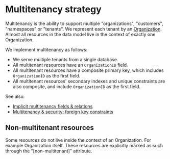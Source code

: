# Multitenancy strategy

Multitenancy is the ability to support multiple "organizations", "customers", "namespaces" or "tenants". We represent each tenant by an [Organization](organizations-users-service-accounts.md). Almost all resources in the data model live in the context of exactly one Organization.

We implement multitenancy as follows:

 * We serve multiple tenants from a single database.
 * All multitenant resources have an `OrganizationID` field.
 * All multitenant resources have a composite primary key, which includes `OrganizationID` as the first field.
 * All multitenant resources' secondary indexes and unique constraints are also composite, and include `OrganizationID` as the first field.

See also:

 * [Implicit multitenancy fields & relations](implicit-multitenancy-fields-and-relations.md)
 * [Multitenancy & security: foreign key constraints](multitenancy-security-foreign-key-constraints.md)

## Non-multitenant resources

Some resources do not live inside the context of an Organization. For example Organization itself. These resources are explicitly marked as such through the "[non-multitenant]" attribute.

